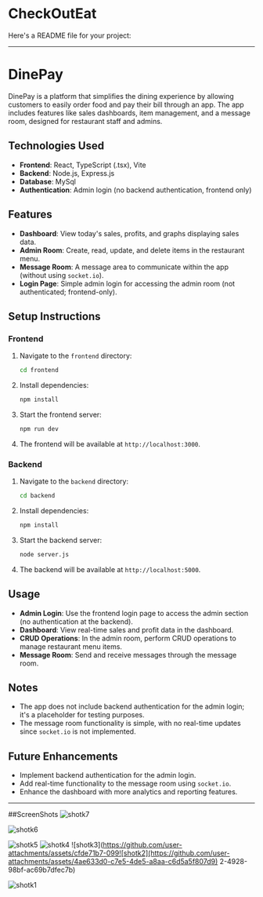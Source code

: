 # CheckOutEat
Here's a README file for your project:

---

# DinePay

DinePay is a platform that simplifies the dining experience by allowing customers to easily order food and pay their bill through an app. The app includes features like sales dashboards, item management, and a message room, designed for restaurant staff and admins.

## Technologies Used

- **Frontend**: React, TypeScript (.tsx), Vite
- **Backend**: Node.js, Express.js
- **Database**: MySql 
- **Authentication**: Admin login (no backend authentication, frontend only)

## Features

- **Dashboard**: View today's sales, profits, and graphs displaying sales data.
- **Admin Room**: Create, read, update, and delete items in the restaurant menu.
- **Message Room**: A message area to communicate within the app (without using `socket.io`).
- **Login Page**: Simple admin login for accessing the admin room (not authenticated; frontend-only).

## Setup Instructions

### Frontend

1. Navigate to the `frontend` directory:
    ```bash
    cd frontend
    ```

2. Install dependencies:
    ```bash
    npm install
    ```

3. Start the frontend server:
    ```bash
    npm run dev
    ```

4. The frontend will be available at `http://localhost:3000`.

### Backend

1. Navigate to the `backend` directory:
    ```bash
    cd backend
    ```

2. Install dependencies:
    ```bash
    npm install
    ```

3. Start the backend server:
    ```bash
    node server.js
    ```

4. The backend will be available at `http://localhost:5000`.

## Usage

- **Admin Login**: Use the frontend login page to access the admin section (no authentication at the backend).
- **Dashboard**: View real-time sales and profit data in the dashboard.
- **CRUD Operations**: In the admin room, perform CRUD operations to manage restaurant menu items.
- **Message Room**: Send and receive messages through the message room.

## Notes

- The app does not include backend authentication for the admin login; it's a placeholder for testing purposes.
- The message room functionality is simple, with no real-time updates since `socket.io` is not implemented.
  
## Future Enhancements




- Implement backend authentication for the admin login.
- Add real-time functionality to the message room using `socket.io`.
- Enhance the dashboard with more analytics and reporting features.

---
##ScreenShots
![shotk7](https://github.com/user-attachments/assets/b9a1105b-e1d3-42ac-a0a6-f6a7e179b64e)

![shotk6](https://github.com/user-attachments/assets/437b511c-745c-4c34-b7d1-77301839ca2d)

![shotk5](https://github.com/user-attachments/assets/21bbabf1-16cc-48f9-8384-dabeed380cf8)
![shotk4](https://github.com/user-attachments/assets/ad58b95c-b242-4f8a-b2a2-f7e1abee1c3c)
![shotk3](https://github.com/user-attachments/assets/cfde71b7-099![shotk2](https://github.com/user-attachments/assets/4ae633d0-c7e5-4de5-a8aa-c6d5a5f807d9)
2-4928-98bf-ac69b7dfec7b)

![shotk1](https://github.com/user-attachments/assets/94631042-53a1-4bb2-acd5-2088ec7895ad)

